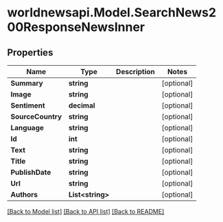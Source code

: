 # worldnewsapi.Model.SearchNews200ResponseNewsInner

## Properties

Name | Type | Description | Notes
------------ | ------------- | ------------- | -------------
**Summary** | **string** |  | [optional] 
**Image** | **string** |  | [optional] 
**Sentiment** | **decimal** |  | [optional] 
**SourceCountry** | **string** |  | [optional] 
**Language** | **string** |  | [optional] 
**Id** | **int** |  | [optional] 
**Text** | **string** |  | [optional] 
**Title** | **string** |  | [optional] 
**PublishDate** | **string** |  | [optional] 
**Url** | **string** |  | [optional] 
**Authors** | **List&lt;string&gt;** |  | [optional] 

[[Back to Model list]](../README.md#documentation-for-models) [[Back to API list]](../README.md#documentation-for-api-endpoints) [[Back to README]](../README.md)

